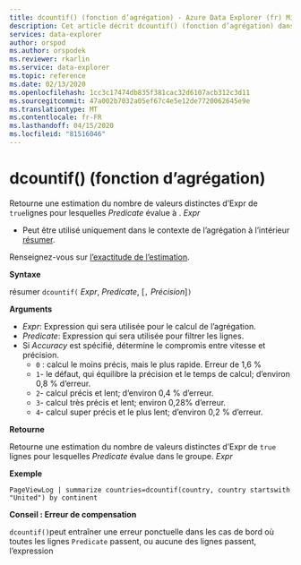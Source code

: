 ```yaml
---
title: dcountif() (fonction d’agrégation) - Azure Data Explorer (fr) Microsoft Docs
description: Cet article décrit dcountif() (fonction d’agrégation) dans Azure Data Explorer.
services: data-explorer
author: orspod
ms.author: orspodek
ms.reviewer: rkarlin
ms.service: data-explorer
ms.topic: reference
ms.date: 02/13/2020
ms.openlocfilehash: 1cc3c17474db835f381cac32d6107acb312c3d11
ms.sourcegitcommit: 47a002b7032a05ef67c4e5e12de7720062645e9e
ms.translationtype: MT
ms.contentlocale: fr-FR
ms.lasthandoff: 04/15/2020
ms.locfileid: "81516046"
---
```

# <a name="dcountif-aggregation-function"></a>dcountif() (fonction d’agrégation)

Retourne une estimation du nombre de valeurs distinctes d’Expr de `true`lignes pour lesquelles *Predicate* évalue à . *Expr* 

* Peut être utilisé uniquement dans le contexte de l’agrégation à l’intérieur [résumer](summarizeoperator.md).

Renseignez-vous sur [l’exactitude de l’estimation](dcount-aggfunction.md#estimation-accuracy).

**Syntaxe**

résumer `dcountif(` *Expr*, *Predicate*, [`,` *Précision*]`)`

**Arguments**

* *Expr*: Expression qui sera utilisée pour le calcul de l’agrégation.
* *Predicate*: Expression qui sera utilisée pour filtrer les lignes.
* Si *Accuracy* est spécifié, détermine le compromis entre vitesse et précision.
    * `0` : calcul le moins précis, mais le plus rapide. Erreur de 1,6 %
    * `1`- le défaut, qui équilibre la précision et le temps de calcul; d’environ 0,8 % d’erreur.
    * `2`- calcul précis et lent; d’environ 0,4 % d’erreur.
    * `3`- calcul très précis et lent; environ 0,28% d’erreur.
    * `4`- calcul super précis et le plus lent; d’environ 0,2 % d’erreur.
    
**Retourne**

Retourne une estimation du nombre de valeurs distinctes d’Expr de `true` lignes pour lesquelles *Predicate* évalue dans le groupe. *Expr* 

**Exemple**

```kusto
PageViewLog | summarize countries=dcountif(country, country startswith "United") by continent
```

**Conseil : Erreur de compensation**

`dcountif()`peut entraîner une erreur ponctuelle dans les cas de bord où toutes les lignes `Predicate` passent, ou aucune des lignes passent, l’expression